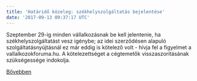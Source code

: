 ```yaml
---
title: 'Határidő közeleg: székhelyszolgáltatás bejelentése'
date: '2017-09-13 09:37:17 UTC'
---
```


Szeptember 29-ig minden vállalkozásnak be kell jelentenie, ha székhelyszolgáltatást vesz igénybe; az idei szerződésen alapuló szolgáltatásnyújtásnál ez már eddig is kötelező volt - hívja fel a figyelmet a vallalkozokforuma.hu. A kötelezettséget a cégtemetők visszaszorításának szükségessége indokolja.


[Bővebben](http://ift.tt/2w7VHvo)
